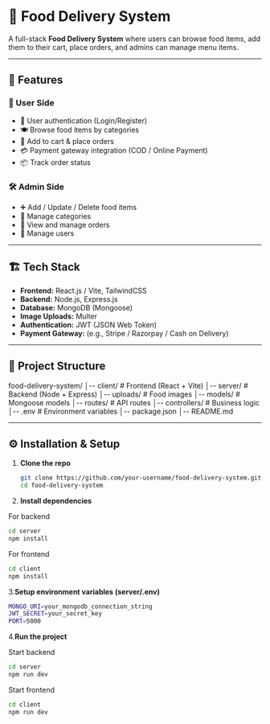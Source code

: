 # 🍔 Food Delivery System

A full-stack **Food Delivery System** where users can browse food items, add them to their cart, place orders, and admins can manage menu items.

---

## 🚀 Features

### 👤 User Side
- 🔐 User authentication (Login/Register)
- 🍽️ Browse food items by categories
- 🛒 Add to cart & place orders
- 💳 Payment gateway integration (COD / Online Payment)
- 📦 Track order status

### 🛠️ Admin Side
- ➕ Add / Update / Delete food items
- 📂 Manage categories
- 📑 View and manage orders
- 👥 Manage users

---

## 🏗️ Tech Stack

- **Frontend:** React.js / Vite, TailwindCSS
- **Backend:** Node.js, Express.js
- **Database:** MongoDB (Mongoose)
- **Image Uploads:** Multer
- **Authentication:** JWT (JSON Web Token)
- **Payment Gateway:** (e.g., Stripe / Razorpay / Cash on Delivery)

---

## 📂 Project Structure

food-delivery-system/
│-- client/ # Frontend (React + Vite)
│-- server/ # Backend (Node + Express)
│-- uploads/ # Food images
│-- models/ # Mongoose models
│-- routes/ # API routes
│-- controllers/ # Business logic
│-- .env # Environment variables
│-- package.json
│-- README.md


---

## ⚙️ Installation & Setup

1. **Clone the repo**
   ```bash
   git clone https://github.com/your-username/food-delivery-system.git
   cd food-delivery-system
   ```
   
2. **Install dependencies**

For backend  
```bash
cd server
npm install
```


For frontend
```bash
cd client
npm install
```

3.**Setup environment variables (server/.env)**
```bash
MONGO_URI=your_mongodb_connection_string
JWT_SECRET=your_secret_key
PORT=5000
```

4.**Run the project**

Start backend
```bash
cd server
npm run dev
```

Start frontend
```bash
cd client
npm run dev
```





